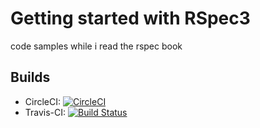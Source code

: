 # Getting started with RSpec3

code samples while i read the rspec book

## Builds
* CircleCI:  [![CircleCI](https://circleci.com/gh/orieken/getting_started_with_rspec3.svg?style=svg)](https://circleci.com/gh/orieken/getting_started_with_rspec3)
* Travis-CI:  [![Build Status](https://travis-ci.org/orieken/getting_started_with_rspec3.svg?branch=master)](https://travis-ci.org/orieken/getting_started_with_rspec3)
